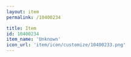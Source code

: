 ```yaml
---
layout: item
permalink: /10400234

title: Item
id: 10400234
item_name: 'Unknown'
icon_url: 'item/icon/customize/10400233.png'
---
```

